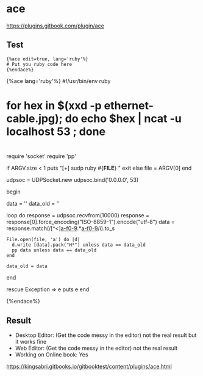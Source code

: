 # ace
https://plugins.gitbook.com/plugin/ace


## Test

```
{%ace edit=true, lang='ruby'%}
# Put you ruby code here
{%endace%}
```



{%ace lang='ruby'%}
#!/usr/bin/env ruby
#
# for hex in $(xxd -p ethernet-cable.jpg); do echo $hex | ncat -u localhost 53 ; done
# 
require 'socket'
require 'pp'

if ARGV.size < 1
  puts "[+] sudp ruby #{__FILE__} <FILENAME>"
  exit
else
  file = ARGV[0]
end

udpsoc = UDPSocket.new
udpsoc.bind('0.0.0.0', 53)

begin

  data     = ''
  data_old = ''
  
  loop do
    response = udpsoc.recvfrom(10000)
    response = response[0].force_encoding("ISO-8859-1").encode("utf-8")
    data = response.match(/[^<][a-f0-9]([a-f0-9]).*[a-f0-9]([a-f0-9])/i).to_s
    
    File.open(file, 'a') do |d|
      d.write [data].pack("H*") unless data == data_old
      pp data unless data == data_old
    end
    
    data_old = data 
  end

rescue Exception => e
  puts e
end

{%endace%}


## Result
- Desktop Editor: (Get the code messy in the editor) not the real result but it works fine
- Web Editor:  (Get the code messy in the editor)  not the real result 
- Working on Online book: Yes 

https://kingsabri.gitbooks.io/gitbooktest/content/plugins/ace.html